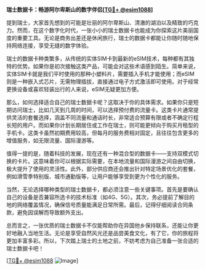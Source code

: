 **瑞士数据卡：畅游阿尔卑斯山的数字伴侣[[TG💪+ @esim1088](https://t.me/s/esim1088)]**

提到瑞士，大家首先想到的可能是壮丽的阿尔卑斯山、清澈的湖泊以及精致的巧克力。然而，在这个数字化时代，一张小小的瑞士数据卡也能成为你探索这片美丽国度的重要工具。无论是商务出差还是休闲旅行，瑞士的数据卡都能让你随时随地保持网络连接，享受无缝的数字体验。

瑞士的数据卡种类繁多，从传统的实体SIM卡到最新的eSIM技术，每种都有其独特的优势。如果你是初次接触这类产品，可能会对这些术语感到陌生。简单来说，实体SIM卡就是我们平时使用的那种小塑料片，需要插入手机才能使用；而eSIM则是一种嵌入式芯片，无需物理插拔，直接通过电子方式激活即可使用。对于经常更换设备或喜欢轻装出行的人来说，eSIM无疑更加方便。

那么，如何选择适合自己的瑞士数据卡呢？这取决于你的具体需求。如果你只是短期访问瑞士，比如几天到几周的时间，可以选择预付费的流量卡。这类卡片通常提供灵活的套餐选择，涵盖不同流量和通话时长，非常适合预算有限或者不确定行程长短的用户。而如果你计划长期居住或工作在瑞士，则可能更倾向于购买月租型的手机卡。这类卡虽然初期费用较高，但每月的服务费相对固定，且往往包含更多的增值服务，如无限流量、国际漫游等。

值得一提的是，随着科技的发展，现在还有一种混合型的数据卡——支持双模式切换的卡片。这意味着你可以根据实际需要，在本地流量和国际漫游之间自由切换，极大提升了使用的灵活性。此外，部分供应商还会推出针对特定场景优化的套餐，例如滑雪季特别版、城市通勤版等，让用户能够享受到更为个性化的服务。

当然，无论选择哪种类型的瑞士数据卡，都必须注意一些关键事项。首先是要确认自己的设备是否兼容所选卡的技术标准（如4G、5G）。其次，务必提前了解目的地的网络覆盖情况，确保信号质量能满足日常所需。最后，记得仔细阅读合同条款，避免因误解而导致额外支出。

总而言之，一张优质的瑞士数据卡不仅能帮助你在异国他乡保持联系，还能让你更好地融入当地生活。无论是享受自然风光还是品尝美食文化，有了它，你的旅程将更加丰富多彩。所以，下次踏上瑞士的土地之前，不妨考虑为自己准备一张合适的瑞士数据卡吧！

[[TG💪+ @esim1088](https://t.me/s/esim1088) ![Image](https://i.postimg.cc/4NQfJmqS/Snipaste-2025-05-13-00-14-12.png)]